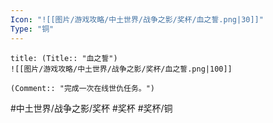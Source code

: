 ```yaml
---
Icon: "![[图片/游戏攻略/中土世界/战争之影/奖杯/血之誓.png|30]]"
Type: "铜"
---
```

```ad-common-bronze-trophy
title: (Title:: "血之誓")
![[图片/游戏攻略/中土世界/战争之影/奖杯/血之誓.png|100]]

(Comment:: "完成一次在线世仇任务。")
```

#中土世界/战争之影/奖杯 #奖杯 #奖杯/铜
